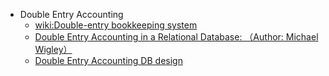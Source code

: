 
- Double Entry Accounting
  - [wiki:Double-entry bookkeeping system](https://en.wikipedia.org/wiki/Double-entry_bookkeeping_system)
  - [Double Entry Accounting in a Relational Database: （Author: Michael Wigley）](https://vikrampareek.wordpress.com/2012/09/19/185/)
  - [Double Entry Accounting DB design](http://stackoverflow.com/questions/2494343/database-schema-design-for-a-double-entry-accounting-system) 
